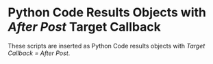 # Python Code Results Objects with *After Post* Target Callback

These scripts are inserted as Python Code results objects with *Target Callback = After Post*.